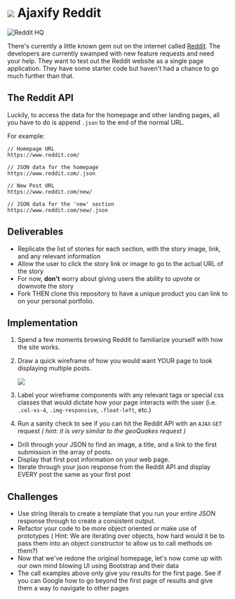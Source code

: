 # ![](https://ga-dash.s3.amazonaws.com/production/assets/logo-9f88ae6c9c3871690e33280fcf557f33.png) Ajaxify Reddit

![Reddit HQ](https://cloud.githubusercontent.com/assets/4304660/26000299/00ae5066-36ee-11e7-813b-9a3210f09cd7.gif)

There's currently a little known gem out on the internet called [Reddit](https://www.reddit.com). The developers are currently swamped with new feature requests and need your help. They want to test out the Reddit website as a single page application. They have some starter code but haven't had a chance to go much further than that.

## The Reddit API

Luckily, to access the data for the homepage and other landing pages, all you have to do is append `.json` to the end of the normal URL.

For example:

```
// Homepage URL
https://www.reddit.com/

// JSON data for the homepage
https://www.reddit.com/.json
```

```
// New Post URL
https://www.reddit.com/new/

// JSON data for the 'new' section
https://www.reddit.com/new/.json
```

## Deliverables

- Replicate the list of stories for each section, with the story image, link, and any relevant information
- Allow the user to click the story link or image to go to the actual URL of the story
- For now, **don't** worry about giving users the ability to upvote or downvote the story
- Fork THEN clone this repository to have a unique product you can link to on your personal portfolio.

## Implementation
1. Spend a few moments browsing Reddit to familiarize yourself with how the site works.
2. Draw a quick wireframe of how you would want YOUR page to look displaying multiple posts.

	![](https://cloud.githubusercontent.com/assets/4304660/25999913/7f4425b0-36ec-11e7-82dc-de417ca95dac.png)

3. Label your wireframe components with any relevant tags or special css classes that would dictate how your page interacts with the user (i.e. `.col-xs-4`, `.img-responsive`, `.float-left`, etc.)
4. Run a sanity check to see if you can hit the Reddit API with an `AJAX` `GET` request *( hint: it is very similar to the geoQuakes request )*
- Drill through your JSON to find an image, a title, and a link to the first submission in the array of posts.
- Display that first post information on your web page.  
- Iterate through your json response from the Reddit API and display EVERY post the same as your first post


## Challenges

- Use string literals to create a template that you run your entire JSON response through to create a consistent output.
- Refactor your code to be more object oriented or make use of prototypes ( Hint: We are iterating over objects, how hard would it be to pass them into an object constructor to allow us to call methods on them?)
- Now that we've redone the original homepage, let's now come up with our own mind blowing UI using Bootstrap and their data
- The call examples above only give you results for the first page. See if you can Google how to go beyond the first page of results and give them a way to navigate to other pages

